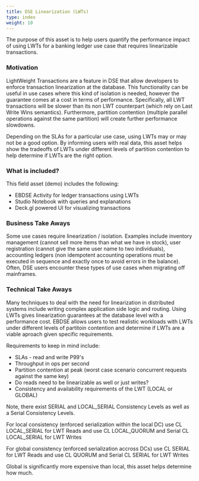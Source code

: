 ```yaml
---
title: DSE Linearization (LWTs)
type: index
weight: 10
---
```



The purpose of this asset is to help users quantify the performance impact of using LWTs for a banking ledger use case that requires linearizable transactions.

### Motivation

LightWeight Transactions are a feature in DSE that allow developers to enforce transaction linearization at the database. This functionality can be useful in use cases where this kind of isolation is needed, however the guarantee comes at a cost in terms of performance. Specifically, all LWT transactions will be slower than its non LWT counterpart (which rely on Last Write Wins semantics). Furthermore, partition contention (multiple parallel operations against the same partition) will create further performance slowdowns.

Depending on the SLAs for a particular use case, using LWTs may or may not be a good option. By informing users with real data, this asset helps show the tradeoffs of LWTs under different levels of partition contention to help determine if LWTs are the right option.

### What is included?

This field asset (demo) includes the following:

* EBDSE Activity for ledger transactions using LWTs
* Studio Notebook with queries and explanations
* Deck.gl powered UI for visualizing transactions

### Business Take Aways

Some use cases require linearization / isolation. Examples include inventory management (cannot sell more items than what we have in stock), user registration (cannot give the same user name to two individuals), accounting ledgers (non idempotent accounting operations must be executed in sequence and exactly once to avoid errors in the balance).
Often, DSE users encounter these types of use cases when migrating off mainframes.

### Technical Take Aways

Many techniques to deal with the need for linearization in distributed systems include writing complex application side logic and routing.
Using LWTs gives linearization guarantees at the database level with a performance cost.
EBDSE allows users to test realistic workloads with LWTs under different levels of partitoin contention and determine if LWTs are a viable aproach given specific requirements.

Requirements to keep in mind include:

* SLAs - read and write P99's
* Throughput in ops per second
* Partition contention at peak (worst case scenario concurrent requests against the same key)
* Do reads need to be linearizable as well or just writes?
* Consistency and availability requirements of the LWT (LOCAL or GLOBAL)

Note, there exist SERIAL and LOCAL_SERIAL Consistency Levels as well as a Serial Consistency Levels.

For local consistency (enforced serialization within the local DC) use CL LOCAL_SERIAL for LWT Reads and use CL LOCAL_QUORUM and Serial CL LOCAL_SERIAL for LWT Writes

For global consistency (enforced serialization accross DCs) use CL SERIAL for LWT Reads and use CL QUORUM and Serial CL SERIAL for LWT Writes

Global is significantly more expensive than local, this asset helps determine how much.

